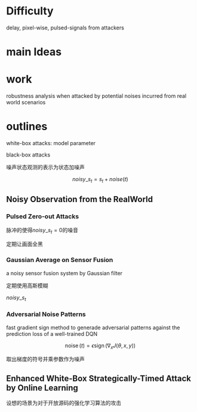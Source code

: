 # Difficulty

delay, pixel-wise, pulsed-signals from attackers

# main Ideas

# work

robustness analysis when attacked by potential noises incurred from real world scenarios

# outlines

white-box attacks: model parameter

black-box attacks

噪声状态观测的表示为状态加噪声

$$
noisy\_s_{t}=s_{t}+noise(t)
$$

## Noisy Observation from the RealWorld

### Pulsed Zero-out Attacks

脉冲的使得$noisy\_s_{t}=0$的噪音

定期让画面全黑

### Gaussian Average on Sensor Fusion

a noisy sensor fusion system by Gaussian filter

定期使用高斯模糊

$noisy\_s_{t}$

### Adversarial Noise Patterns

fast gradient sign method to generade adversarial patterns against the prediction loss of a well-trained DQN

$$
 \operatorname{noise}(t)=\epsilon \operatorname{sign}\left(\nabla_{x} J(\theta, x, y)\right) 
$$

取出梯度的符号并乘参数作为噪声



## Enhanced White-Box Strategically-Timed Attack by Online Learning

设想的场景为对于开放源码的强化学习算法的攻击